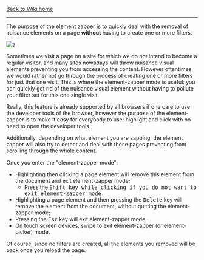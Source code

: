 [Back to Wiki home](https://github.com/gorhill/uBlock/wiki)

***

The purpose of the element zapper is to quickly deal with the removal of nuisance elements on a page **without** having to create one or more filters.

![a](https://cloud.githubusercontent.com/assets/585534/26530837/b51a874a-43aa-11e7-8512-0927be4d8992.png)

Sometimes we visit a page on a site for which we do not intend to become a regular visitor, and many sites nowadays will throw nuisance visual elements preventing you from accessing the content. However oftentimes we would rather not go through the process of creating one or more filters for just that one visit. This is where the element-zapper mode is useful: you can quickly get rid of the nuisance visual element without having to pollute your filter set for this one single visit.

Really, this feature is already supported by all browsers if one care to use the developer tools of the browser, however the purpose of the element-zapper is to make it easy for everybody to use: highlight and click with no need to open the developer tools.

Additionally, depending on what element you are zapping, the element zapper will also try to detect and deal with those pages preventing from scrolling through the whole content.

Once you enter the "element-zapper mode":
- Highlighting then clicking a page element will remove this element from the document and exit element-zapper mode;
    - Press the <kbd>Shift</kdb> key while clicking if you do not want to exit element-zapper mode.
- Highlighting a page element and then pressing the <kbd>Delete</kbd> key will remove the element from the document, without quitting the element-zapper mode;
- Pressing the <kbd>Esc</kbd> key will exit element-zapper mode.
- On touch screen devices, swipe to exit element-zapper (or element-picker) mode.

Of course, since no filters are created, all the elements you removed will be back once you reload the page.